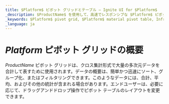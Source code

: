 ```yaml
---
title: $Platform$ ピボット グリッドとテーブル – Ignite UI for $Platform$
_description: $ProductName$ を使用して、高速でレスポンシブな $Platform$ ピボット グリッドとテーブルを作成します。複雑な分析を実行し、データのソート、グループ化、またはフィルター処理を適用します。
_keywords: $Platform$ pivot grid, $Platform$ material pivot table, Infragistics, $Platform$ ピボット グリッド、$Platform$ マテリアル ピボット テーブル、$ProductName$、インフラジスティックス
_language: ja
---
```


# $Platform$ ピボット グリッドの概要

$ProductName$ ピボット グリッドは、クロス集計形式で大量の多次元データを合計して表すために使用されます。データの概要は、簡単かつ迅速にソート、グループ化、またはフィルタリングできます。このようなデータには、合計、平均、およびその他の統計が含まれる場合があります。エンドユーザーは、必要に応じて、ドラッグアンドドロップ操作でピボット テーブルのレイアウトを変更できます。


<!--
TODO port rest of topic from
https://github.com/IgniteUI/igniteui-docfx/blob/master/en/components/pivotGrid/pivot-grid.md -->